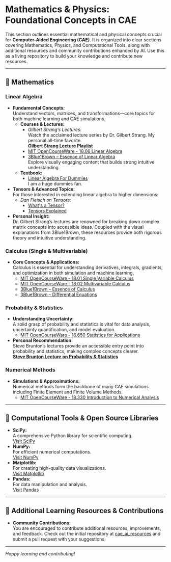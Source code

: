# Mathematics & Physics: Foundational Concepts in CAE

This section outlines essential mathematical and physical concepts crucial for **Computer-Aided Engineering (CAE)**. It is organized into clear sections covering Mathematics, Physics, and Computational Tools, along with additional resources and community contributions enhanced by AI. Use this as a living repository to build your knowledge and contribute new resources.

---

## 📌 Mathematics

### Linear Algebra
- **Fundamental Concepts:**  
  Understand vectors, matrices, and transformations—core topics for both machine learning and CAE simulations.
  - **Courses & Lectures:**  
    - *Gilbert Strang’s Lectures:*  
      Watch the acclaimed lecture series by Dr. Gilbert Strang. My personal all-time favorite.  
      [**Gilbert Strang Lecture Playlist**](https://www.youtube.com/playlist?list=PL49CF3715CB9EF31D)
    - [MIT OpenCourseWare - 18.06 Linear Algebra](https://ocw.mit.edu/courses/mathematics/18-06-linear-algebra-spring-2010/)
    - [3Blue1Brown – Essence of Linear Algebra](https://www.youtube.com/playlist?list=PLZHQObOWTQDPD3MizzM2xVFitgF8hE_ab)  
      Explore visually engaging content that builds strong intuitive understanding.
  - **Textbook:**  
    - [Linear Algebra For Dummies](https://books.google.com.fj/books?id=sqiJlgTpKF8C&printsec=frontcover&source=gbs_vpt_read#v=onepage&q&f=false)  
      I am a huge dummies fan.
- **Tensors & Advanced Topics:**  
  For those interested in extending linear algebra to higher dimensions:
  - *Dan Fleisch on Tensors:*  
    - [What's a Tensor?](https://www.youtube.com/watch?v=f5liqUk0ZTw)  
    - [Tensors Explained](https://www.youtube.com/watch?v=CliW7kSxxWU)  
- **Personal Insight:**  
  Dr. Gilbert Strang’s lectures are renowned for breaking down complex matrix concepts into accessible ideas. Coupled with the visual explanations from 3Blue1Brown, these resources provide both rigorous theory and intuitive understanding.

### Calculus (Single & Multivariable)
- **Core Concepts & Applications:**  
  Calculus is essential for understanding derivatives, integrals, gradients, and optimization in both simulation and machine learning.
  - [MIT OpenCourseWare - 18.01 Single Variable Calculus](https://ocw.mit.edu/courses/mathematics/18-01-single-variable-calculus-fall-2006/)
  - [MIT OpenCourseWare - 18.02 Multivariable Calculus](https://ocw.mit.edu/courses/mathematics/18-02-multivariable-calculus-fall-2007/)
  - [3Blue1Brown – Essence of Calculus](https://youtube.com/playlist?list=PLZHQObOWTQDMsr9K-rj53DwVRMYO3t5Yr&si=dv7tj-IruCmCfbq6)
  - [3Blue1Brown – Differential Equations](https://youtube.com/playlist?list=PLZHQObOWTQDNPOjrT6KVlfJuKtYTftqH6&si=RziE85BPMbIYFALB)

### Probability & Statistics
- **Understanding Uncertainty:**  
  A solid grasp of probability and statistics is vital for data analysis, uncertainty quantification, and model evaluation.
  - [MIT OpenCourseWare - 18.650 Statistics for Applications](https://ocw.mit.edu/courses/mathematics/18-650-statistics-for-applications-fall-2016/)
- **Personal Recommendation:**  
  Steve Brunton’s lectures provide an accessible entry point into probability and statistics, making complex concepts clearer.  
  [**Steve Brunton Lecture on Probability & Statistics**](https://youtu.be/sQqniayndb4?si=WXaE3EaK8pcONvSW)  

### Numerical Methods
- **Simulations & Approximations:**  
  Numerical methods form the backbone of many CAE simulations including Finite Element and Finite Volume Methods.
  - [MIT OpenCourseWare - 18.330 Introduction to Numerical Analysis](https://ocw.mit.edu/courses/mathematics/18-330-introduction-to-numerical-analysis-spring-2012/)

---

## 📌 Computational Tools & Open Source Libraries

- **SciPy:**  
  A comprehensive Python library for scientific computing.  
  [Visit SciPy](https://www.scipy.org/)
- **NumPy:**  
  For efficient numerical computations.  
  [Visit NumPy](https://numpy.org/)
- **Matplotlib:**  
  For creating high-quality data visualizations.  
  [Visit Matplotlib](https://matplotlib.org/)
- **Pandas:**  
  For data manipulation and analysis.  
  [Visit Pandas](https://pandas.pydata.org/)

---

## 📌 Additional Learning Resources & Contributions

- **Community Contributions:**  
  You are encouraged to contribute additional resources, improvements, and feedback. Check out the initial repository at [cae_ai_resources](https://github.com/RevanKumarD/cae_ai_resources) and submit a pull request with your suggestions.

---

*Happy learning and contributing!*
